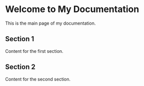 # Welcome to My Documentation

This is the main page of my documentation.

## Section 1

Content for the first section.

## Section 2

Content for the second section.
